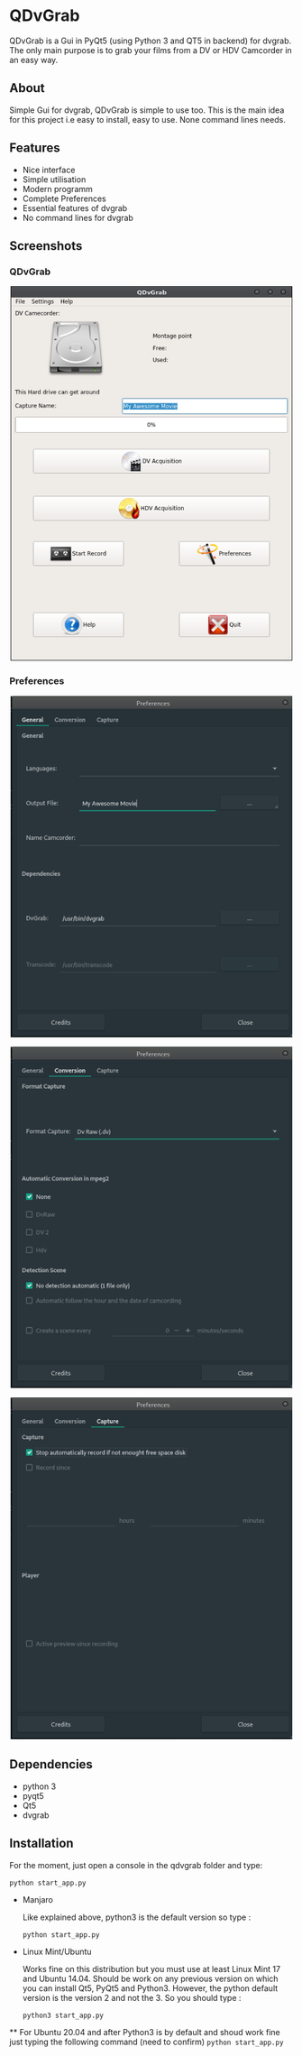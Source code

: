 # QDvGrab

QDvGrab is a Gui in PyQt5 (using Python 3 and QT5 in backend) for dvgrab. The only main purpose is to grab your films from a DV or HDV Camcorder
 in an easy way.
 
About
-----

Simple Gui for dvgrab, QDvGrab is simple to use too. This is the main idea for this project i.e easy to install, easy to
 use. None command lines needs.
  
Features
--------

* Nice interface
* Simple utilisation
* Modern programm
* Complete Preferences
* Essential features of dvgrab
* No command lines for dvgrab

Screenshots
-----------

### QDvGrab

<p align="center">
    <img src="qdvgrab/classes/qdvgrab.png" alt="QDvGrab" width="500">
</p>

### Preferences

<p align="center">
    <img src="qdvgrab/classes/preferences1.png" alt="Preferences" width="500">
</p>

<p align="center">
    <img src="qdvgrab/classes/preferences2.png" alt="Preferences" width="500">
</p>

<p align="center">
    <img src="qdvgrab/classes/preferences3.png" alt="Preferences" width="500">
</p>


Dependencies
------------

* python 3
* pyqt5
* Qt5
* dvgrab

Installation
------------

For the moment, just open a console in the qdvgrab folder and type:

 ```
python start_app.py
```

* Manjaro

    Like explained above, python3 is the default version so type :
    ```
    python start_app.py
    ```
    
* Linux Mint/Ubuntu

    Works fine on this distribution but you must use at least Linux Mint 17 and Ubuntu 14.04. 
    Should be work on any previous version on which you can install Qt5, PyQt5 and Python3.
    However, the python default version is the version 2 and not the 3. So you should type :
    
    ```
    python3 start_app.py
    ```
** For Ubuntu 20.04 and after
    Python3 is by default and shoud work fine just typing the following command (need to confirm) 
    ```
    python start_app.py
    ```

